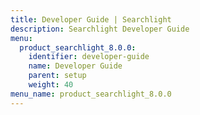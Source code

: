 ```yaml
---
title: Developer Guide | Searchlight
description: Searchlight Developer Guide
menu:
  product_searchlight_8.0.0:
    identifier: developer-guide
    name: Developer Guide
    parent: setup
    weight: 40
menu_name: product_searchlight_8.0.0
---
```


